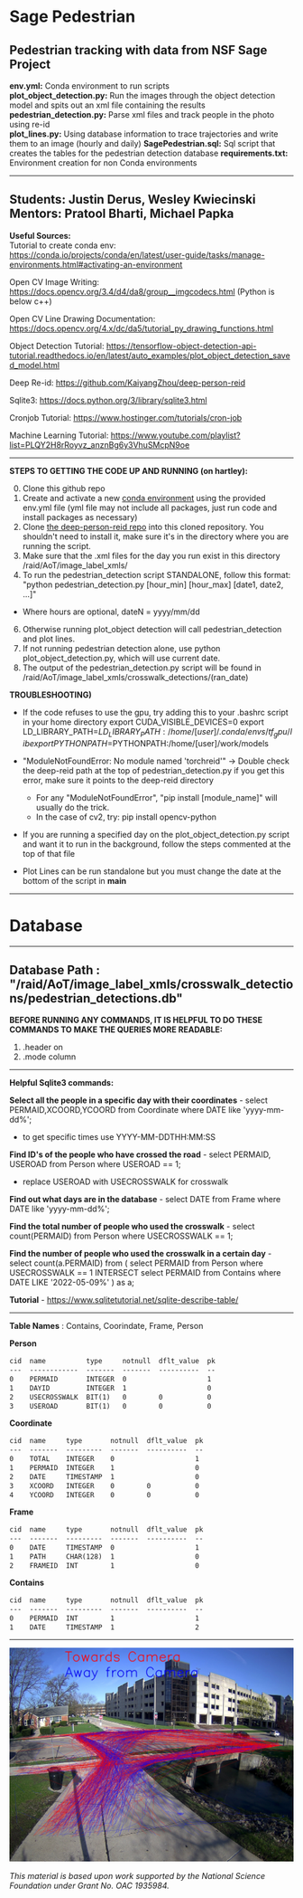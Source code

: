 # Sage Pedestrian
Pedestrian tracking with data from NSF Sage Project
---------------------------------------------------------------------------------------------------------------------------------------------------------------------------------
**env.yml:** Conda environment to run scripts  
**plot_object_detection.py:** Run the images through the object detection model and spits out an xml file containing the results  
**pedestrian_detection.py:** Parse xml files and track people in the photo using re-id  
**plot_lines.py:** Using database information to trace trajectories and write them to an image (hourly and daily)
**SagePedestrian.sql:** Sql script that creates the tables for the pedestrian detection database
**requirements.txt:** Environment creation for non Conda environments

---------------------------------------------------------------------------------------------------------------------------------------------------------------------------------
**Students:** Justin Derus, Wesley Kwiecinski                   
**Mentors:** Pratool Bharti, Michael Papka            
---------------------------------------------------------------------------------------------------------------------------------------------------------------------------------
**Useful Sources:**  
Tutorial to create conda env: https://conda.io/projects/conda/en/latest/user-guide/tasks/manage-environments.html#activating-an-environment

Open CV Image Writing: https://docs.opencv.org/3.4/d4/da8/group__imgcodecs.html (Python is below c++) 

Open CV Line Drawing Documentation: https://docs.opencv.org/4.x/dc/da5/tutorial_py_drawing_functions.html 

Object Detection Tutorial: https://tensorflow-object-detection-api-tutorial.readthedocs.io/en/latest/auto_examples/plot_object_detection_saved_model.html  

Deep Re-id: https://github.com/KaiyangZhou/deep-person-reid  

Sqlite3: https://docs.python.org/3/library/sqlite3.html 

Cronjob Tutorial: https://www.hostinger.com/tutorials/cron-job 

Machine Learning Tutorial: https://www.youtube.com/playlist?list=PLQY2H8rRoyvz_anznBg6y3VhuSMcpN9oe 

---------------------------------------------------------------------------------------------------------------------------------------------------------------------------------
**STEPS TO GETTING THE CODE UP AND RUNNING (on hartley):**

0) Clone this github repo
1) Create and activate a new [conda environment](https://conda.io/projects/conda/en/latest/user-guide/tasks/manage-environments.html#activating-an-environment) using the provided env.yml file (yml file may not include all packages, just run code and install packages as necessary)
2) Clone [the deep-person-reid repo](https://github.com/KaiyangZhou/deep-person-reid) into this cloned repository. You shouldn't need to install it, make sure it's in the directory where you are running the script.
4) Make sure that the .xml files for the day you run exist in this directory /raid/AoT/image_label_xmls/ 
5) To run the pedestrian_detection script STANDALONE, follow this format: "python pedestrian_detection.py [hour_min] [hour_max] [date1, date2, ...]"
  - Where hours are optional, dateN = yyyy/mm/dd
6) Otherwise running plot_object detection will call pedestrian_detection and plot lines.
7) If not running pedestrian detection alone, use python plot_object_detection.py, which will use current date.
8) The output of the pedestrian_detection.py script will be found in /raid/AoT/image_label_xmls/crosswalk_detections/(ran_date)

**TROUBLESHOOTING)**
 - If the code refuses to use the gpu, try adding this to your .bashrc script in your home directory
  export CUDA_VISIBLE_DEVICES=0
  export LD_LIBRARY_PATH=$LD_LIBRARY_PATH:/home/[user]/.conda/envs/tf_gpu/lib
  export PYTHONPATH=$PYTHONPATH:/home/[user]/work/models
  
 - "ModuleNotFoundError: No module named 'torchreid'" -> Double check the deep-reid path at the top of pedestrian_detection.py if you get this error, make sure it points to the deep-reid directory
    - For any "ModuleNotFoundError", "pip install [module_name]" will usually do the trick.
    - In the case of cv2, try: pip install opencv-python

 - If you are running a specified day on the plot_object_detection.py script and want it to run in the background, follow the steps commented at the top of that file
 
 - Plot Lines can be run standalone but you must change the date at the bottom of the script in __main__
 
---------------------------------------------------------------------------------------------------------------------------------------------------------------------------------
# Database
---------------------------------------------------------------------------------------------------------------------------------------------------------------------------------
**Database Path** : "/raid/AoT/image_label_xmls/crosswalk_detections/pedestrian_detections.db"
---------------------------------------------------------------------------------------------------------------------------------------------------------------------------------
**BEFORE RUNNING ANY COMMANDS, IT IS HELPFUL TO DO THESE COMMANDS TO MAKE THE QUERIES MORE READABLE:**
1) .header on
2) .mode column
---------------------------------------------------------------------------------------------------------------------------------------------------------------------------------
**Helpful Sqlite3 commands:**

**Select all the people in a specific day with their coordinates** - select PERMAID,XCOORD,YCOORD from Coordinate where DATE like 'yyyy-mm-dd%';
 - to get specific times use YYYY-MM-DDTHH:MM:SS
 
**Find ID's of the people who have crossed the road** - select PERMAID, USEROAD from Person where USEROAD == 1;
- replace USEROAD with USECROSSWALK for crosswalk

**Find out what days are in the database** - select DATE from Frame where DATE like 'yyyy-mm-dd%';

**Find the total number of people who used the crosswalk** - select count(PERMAID) from Person where USECROSSWALK == 1;

**Find the number of people who used the crosswalk in a certain day** - select count(a.PERMAID) from 
( select PERMAID from Person where USECROSSWALK == 1 INTERSECT select PERMAID from Contains where DATE LIKE '2022-05-09%' ) as a;

**Tutorial** - https://www.sqlitetutorial.net/sqlite-describe-table/ 

---------------------------------------------------------------------------------------------------------------------------------------------------------------------------------

**Table Names** : Contains, Coorindate, Frame, Person

**Person**
```
cid  name          type     notnull  dflt_value  pk
---  ------------  -------  -------  ----------  --
0    PERMAID       INTEGER  0                    1
1    DAYID         INTEGER  1                    0
2    USECROSSWALK  BIT(1)   0        0           0
3    USEROAD       BIT(1)   0        0           0
```
**Coordinate** 
```
cid  name     type       notnull  dflt_value  pk
---  -------  ---------  -------  ----------  --
0    TOTAL    INTEGER    0                    1
1    PERMAID  INTEGER    1                    0
2    DATE     TIMESTAMP  1                    0
3    XCOORD   INTEGER    0        0           0
4    YCOORD   INTEGER    0        0           0
```
**Frame** 
```
cid  name     type       notnull  dflt_value  pk
---  -------  ---------  -------  ----------  --
0    DATE     TIMESTAMP  0                    1
1    PATH     CHAR(128)  1                    0
2    FRAMEID  INT        1                    0
```
**Contains**
```
cid  name     type       notnull  dflt_value  pk
---  -------  ---------  -------  ----------  --
0    PERMAID  INT        1                    1
1    DATE     TIMESTAMP  1                    2
```
---------------------------------------------------------------------------------------------------------------------------------------------------------------------------------
![alt text](https://github.com/ddiLab/SagePedestrian/blob/main/line_result_M.jpg?raw=true)


*This material is based upon work supported by the National Science Foundation under Grant No. OAC 1935984.*
